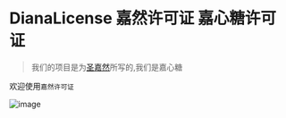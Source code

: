 # DianaLicense 嘉然许可证 嘉心糖许可证
<!--又是一个玩梗仓库-->
> 我们的项目是为[圣嘉然](https://space.bilibili.com/672328094)所写的,我们是嘉心糖

欢迎使用`嘉然许可证`

![image](https://user-images.githubusercontent.com/75127571/147846807-4376b885-aeee-4a84-be41-256d6d1c752c.png)
